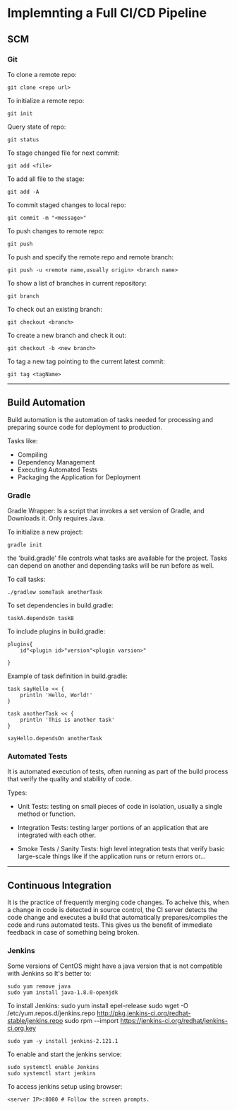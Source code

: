 # Implemnting a Full CI/CD Pipeline

## SCM

### Git

To clone a remote repo:

    git clone <repo url>

To initialize a remote repo:

    git init

Query state of repo:

    git status

To stage changed file for next commit:

    git add <file>

To add all file to the stage:

    git add -A

To commit staged changes to local repo:

    git commit -m "<message>"

To push changes to remote repo:

    git push

To push and specify the remote repo and remote branch:

    git push -u <remote name,usually origin> <branch name>

To show a list of branches in current repository:

    git branch

To check out an existing branch:

    git checkout <branch>

To create a new branch and check it out:

    git checkout -b <new branch>

To tag a new tag pointing to the current latest commit:

    git tag <tagName>

___

## Build Automation

<p>
Build automation is the automation of tasks needed for processing and preparing source code for deployment to production.
</p>
Tasks like:

* Compiling
* Dependency Management
* Executing Automated Tests
* Packaging the Application for Deployment

### Gradle

<p>
Gradle Wrapper: Is a script that invokes a set version of Gradle, and Downloads it. Only requires Java.
</p>

To initialize a new project:

    gradle init

<p> the 'build.gradle' file controls what tasks are available for the project. Tasks can depend on another and depending tasks will be run before as well.</p>

To call tasks:

    ./gradlew someTask anotherTask

To set dependencies in build.gradle:

    taskA.dependsOn taskB

To include plugins in build.gradle:

    plugins{
        id"<plugin id>"version"<plugin varsion>"

    }

Example of task definition in build.gradle:

    task sayHello << {
        println 'Hello, World!'
    }

    task anotherTask << {
        println 'This is another task'
    }

    sayHello.dependsOn anotherTask

### Automated Tests

<p>
It is automated execution of tests, often running as part of the build process that verify the quality and stability of code.
</p>

Types:

* Unit Tests: testing on small pieces of code in isolation, usually a single method or function.

* Integration Tests: testing larger portions of an application that are integrated with each other.

* Smoke Tests / Sanity Tests: high level integration tests that verify basic large-scale things like if the application runs or return errors or...

___

## Continuous Integration

<p>
It is the practice of frequently merging code changes. To acheive this, when a change in code is detected in source control, the CI server detects the code change and executes a build that automatically prepares/compiles the code and runs automated tests. This gives us the benefit of immediate feedback in case of something being broken.
</p>

### Jenkins

<p>
Some versions of CentOS might have a java version that is not compatible with Jenkins so It's better to:
</p>

    sudo yum remove java
    sudo yum install java-1.8.0-openjdk

To install Jenkins:
    sudo yum install epel-release
    sudo wget -O /etc/yum.repos.d/jenkins.repo http://pkg.jenkins-ci.org/redhat-stable/jenkins.repo
    sudo rpm --import https://jenkins-ci.org/redhat/jenkins-ci.org.key

    sudo yum -y install jenkins-2.121.1

To enable and start the jenkins service:

    sudo systemctl enable Jenkins
    sudo systemctl start jenkins

To access jenkins setup using browser:

    <server IP>:8080 # Follow the screen prompts.
